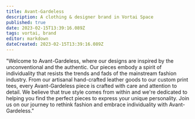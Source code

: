 ```yaml
---
title: Avant-Gardeless
description: A clothing & designer brand in Vortai Space
published: true
date: 2023-02-15T13:39:16.089Z
tags: vortai, brand
editor: markdown
dateCreated: 2023-02-15T13:39:16.089Z
---
```


"Welcome to Avant-Gardeless, where our designs are inspired by the unconventional and the authentic. Our pieces embody a spirit of individuality that resists the trends and fads of the mainstream fashion industry. From our artisanal hand-crafted leather goods to our custom print tees, every Avant-Gardeless piece is crafted with care and attention to detail. We believe that true style comes from within and we're dedicated to helping you find the perfect pieces to express your unique personality. Join us on our journey to rethink fashion and embrace individuality with Avant-Gardeless."